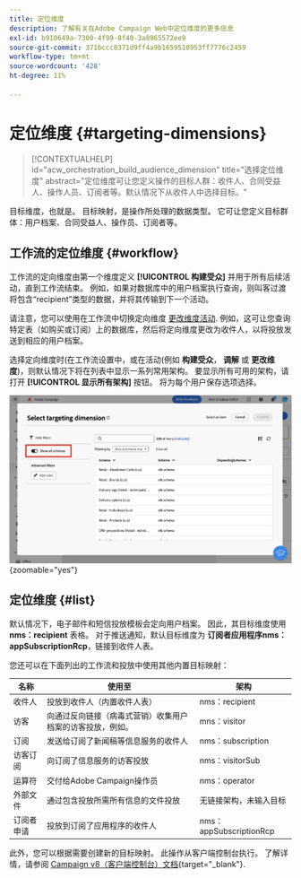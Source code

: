 ```yaml
---
title: 定位维度
description: 了解有关在Adobe Campaign Web中定位维度的更多信息
exl-id: b910649a-7300-4f99-8f40-3a8965572ee9
source-git-commit: 371bccc8371d9ff4a9b1659510953ff7776c2459
workflow-type: tm+mt
source-wordcount: '428'
ht-degree: 11%

---
```


# 定位维度 {#targeting-dimensions}

>[!CONTEXTUALHELP]
>id="acw_orchestration_build_audience_dimension"
>title="选择定位维度"
>abstract="定位维度可让您定义操作的目标人群：收件人、合同受益人、操作人员、订阅者等。默认情况下从收件人中选择目标。"

目标维度，也就是。 目标映射，是操作所处理的数据类型。 它可让您定义目标群体：用户档案、合同受益人、操作员、订阅者等。

## 工作流的定位维度 {#workflow}

工作流的定向维度由第一个维度定义 **[!UICONTROL 构建受众]** 并用于所有后续活动，直到工作流结束。 例如，如果对数据库中的用户档案执行查询，则叫客过渡将包含“recipient”类型的数据，并将其传输到下一个活动。

请注意，您可以使用在工作流中切换定向维度 [更改维度活动](../workflows/activities/change-dimension.md). 例如，这可让您查询特定表（如购买或订阅）上的数据库，然后将定向维度更改为收件人，以将投放发送到相应的用户档案。

选择定向维度时(在工作流设置中，或在活动(例如 **构建受众**， **调解** 或 **更改维度**)，则默认情况下将在列表中显示一系列常用架构。 要显示所有可用的架构，请打开 **[!UICONTROL 显示所有架构]** 按钮。 将为每个用户保存选项选择。

![](assets/targeting-dimension-show-all.png){zoomable=&quot;yes&quot;}

## 定位维度 {#list}

默认情况下，电子邮件和短信投放模板会定向用户档案。 因此，其目标维度使用 **nms：recipient** 表格。 对于推送通知，默认目标维度为 **订阅者应用程序nms：appSubscriptionRcp**，链接到收件人表。

您还可以在下面列出的工作流和投放中使用其他内置目标映射：

| 名称 | 使用至 | 架构 |
|---|---|---|
| 收件人 | 投放到收件人（内置收件人表） | nms：recipient |
| 访客 | 向通过反向链接（病毒式营销）收集用户档案的访客投放，例如。 | mns：visitor |
| 订阅 | 发送给订阅了新闻稿等信息服务的收件人 | nms：subscription |
| 访客订阅 | 向订阅了信息服务的访客投放 | nms：visitorSub |
| 运算符 | 交付给Adobe Campaign操作员 | nms：operator |
| 外部文件 | 通过包含投放所需所有信息的文件投放 | 无链接架构，未输入目标 |
| 订阅者申请 | 投放到订阅了应用程序的收件人 | nms：appSubscriptionRcp |

此外，您可以根据需要创建新的目标映射。 此操作从客户端控制台执行。 了解详情，请参阅 [Campaign v8（客户端控制台）文档](https://experienceleague.adobe.com/docs/campaign/campaign-v8/audience/add-profiles/target-mappings.html#new-mapping){target="_blank"}.
